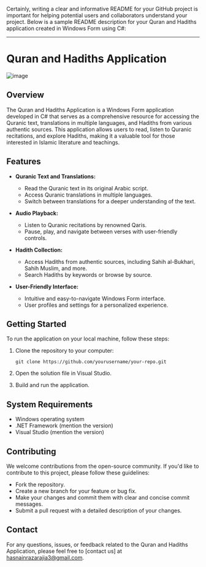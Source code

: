 Certainly, writing a clear and informative README for your GitHub project is important for helping potential users and collaborators understand your project. Below is a sample README description for your Quran and Hadiths application created in Windows Form using C#:

---

# Quran and Hadiths Application

![image](https://github.com/hasnainraza786/Quran-Hadiths-application/assets/81252031/a88d7f51-5e8b-4493-96c5-3478fcacd0d5)


## Overview

The Quran and Hadiths Application is a Windows Form application developed in C# that serves as a comprehensive resource for accessing the Quranic text, translations in multiple languages, and Hadiths from various authentic sources. This application allows users to read, listen to Quranic recitations, and explore Hadiths, making it a valuable tool for those interested in Islamic literature and teachings.

## Features

- **Quranic Text and Translations:**
  - Read the Quranic text in its original Arabic script.
  - Access Quranic translations in multiple languages.
  - Switch between translations for a deeper understanding of the text.

- **Audio Playback:**
  - Listen to Quranic recitations by renowned Qaris.
  - Pause, play, and navigate between verses with user-friendly controls.

- **Hadith Collection:**
  - Access Hadiths from authentic sources, including Sahih al-Bukhari, Sahih Muslim, and more.
  - Search Hadiths by keywords or browse by source.

- **User-Friendly Interface:**
  - Intuitive and easy-to-navigate Windows Form interface.
  - User profiles and settings for a personalized experience.

## Getting Started

To run the application on your local machine, follow these steps:

1. Clone the repository to your computer:

   ```
   git clone https://github.com/yourusername/your-repo.git
   ```

2. Open the solution file in Visual Studio.

3. Build and run the application.

## System Requirements

- Windows operating system
- .NET Framework (mention the version)
- Visual Studio (mention the version)

## Contributing

We welcome contributions from the open-source community. If you'd like to contribute to this project, please follow these guidelines:

- Fork the repository.
- Create a new branch for your feature or bug fix.
- Make your changes and commit them with clear and concise commit messages.
- Submit a pull request with a detailed description of your changes.

## Contact

For any questions, issues, or feedback related to the Quran and Hadiths Application, please feel free to [contact us] at hasnainrazarajia3@gmail.com.

